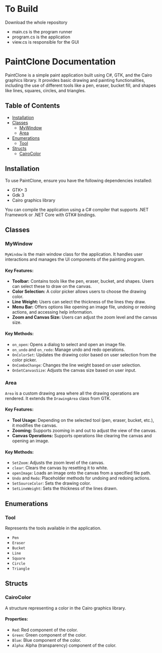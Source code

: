 # To Build

Download the whole repository
- main.cs is the program runner
- program.cs is the application
- view.cs is responsible for the GUI

# PaintClone Documentation

PaintClone is a simple paint application built using C#, GTK, and the Cairo graphics library. It provides basic drawing and painting functionalities, including the use of different tools like a pen, eraser, bucket fill, and shapes like lines, squares, circles, and triangles.

## Table of Contents

- [Installation](#installation)
- [Classes](#classes)
  - [MyWindow](#mywindow)
  - [Area](#area)
- [Enumerations](#enumerations)
  - [Tool](#tool)
- [Structs](#structs)
  - [CairoColor](#cairocolor)

## Installation

To use PaintClone, ensure you have the following dependencies installed:
- GTK+ 3
- Gdk 3
- Cairo graphics library

You can compile the application using a C# compiler that supports .NET Framework or .NET Core with GTK# bindings.

## Classes

### MyWindow

`MyWindow` is the main window class for the application. It handles user interactions and manages the UI components of the painting program.

#### Key Features:
- **Toolbar:** Contains tools like the pen, eraser, bucket, and shapes. Users can select these to draw on the canvas.
- **Color Selection:** A color picker allows users to choose the drawing color.
- **Line Weight:** Users can select the thickness of the lines they draw.
- **Menu Bar:** Offers options like opening an image file, undoing or redoing actions, and accessing help information.
- **Zoom and Canvas Size:** Users can adjust the zoom level and the canvas size.

#### Key Methods:
- `on_open`: Opens a dialog to select and open an image file.
- `on_undo` and `on_redo`: Manage undo and redo operations.
- `OnColorSet`: Updates the drawing color based on user selection from the color picker.
- `OnComboChange`: Changes the line weight based on user selection.
- `OnSetCanvasSize`: Adjusts the canvas size based on user input.

### Area

`Area` is a custom drawing area where all the drawing operations are rendered. It extends the `DrawingArea` class from GTK.

#### Key Features:
- **Tool Usage:** Depending on the selected tool (pen, eraser, bucket, etc.), it modifies the canvas.
- **Zooming:** Supports zooming in and out to adjust the view of the canvas.
- **Canvas Operations:** Supports operations like clearing the canvas and opening an image.

#### Key Methods:
- `SetZoom`: Adjusts the zoom level of the canvas.
- `clear`: Clears the canvas by resetting it to white.
- `openImage`: Loads an image onto the canvas from a specified file path.
- `Undo` and `Redo`: Placeholder methods for undoing and redoing actions.
- `SetSourceColor`: Sets the drawing color.
- `SetLineWeight`: Sets the thickness of the lines drawn.

## Enumerations

### Tool

Represents the tools available in the application.

- `Pen`
- `Eraser`
- `Bucket`
- `Line`
- `Square`
- `Circle`
- `Triangle`

## Structs

### CairoColor

A structure representing a color in the Cairo graphics library.

#### Properties:
- `Red`: Red component of the color.
- `Green`: Green component of the color.
- `Blue`: Blue component of the color.
- `Alpha`: Alpha (transparency) component of the color.
